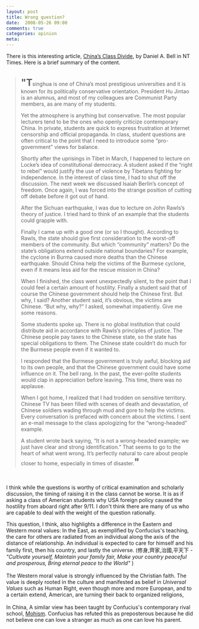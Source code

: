 ```yaml
---
layout: post
title: Wrong question?
date:  2008-05-26 09:00
comments: true
categories: opinion
meta: 
---
```

There is this interesting article, <a href="http://www.nytimes.com/2008/05/21/opinion/21bell.html?ex=1369108800&amp;en=848705a0fc854fa7&amp;ei=5124&amp;partner=permalink&amp;exprod=permalink">China’s Class Divide</a>, by Daniel A. Bell in NT Times. Here is a brief summary of the content.<br /><br /><blockquote><span style="font-size:180%;"><span style="font-weight: bold;">"T</span></span>singhua   is one of China’s most prestigious universities and it is known for its   politically conservative orientation. President Hu Jintao is an alumnus, and   most of my colleagues are Communist Party members, as are many of my students.    <p>Yet the atmosphere is anything but conservative. The most popular lecturers   tend to be the ones who openly criticize contemporary China. In private,   students are quick to express frustration at Internet censorship and official   propaganda. In class, student questions are often critical to the point that I   need to introduce some “pro-government” views for balance. </p>  <p>Shortly after the uprisings in Tibet in March, I happened to lecture on   Locke’s idea of constitutional democracy. A student asked if the “right to   rebel” would justify the use of violence by Tibetans fighting for independence.   In the interest of class time, I had to shut off the discussion. The next week   we discussed Isaiah Berlin’s concept of freedom. Once again, I was forced   into the strange position of cutting off debate before it got out of hand. </p>  <p>After the Sichuan earthquake, I was due to lecture on John Rawls’s   theory of justice. I tried hard to think   of an example that the students could grapple with. </p>  <p>Finally I came up with a good one (or so I thought). According to Rawls, the   state should give first consideration to the worst-off members of the   community. But which “community” matters? Do the state’s obligations extend   outside national boundaries? For example, the cyclone in Burma caused more   deaths than the Chinese earthquake. Should China help the victims of the   Burmese cyclone, even if it means less aid for the rescue mission in China? </p>  <p>When I finished, the class went unexpectedly silent, to the point that I   could feel a certain amount of hostility. Finally a student said that of course   the Chinese government should help the Chinese first. But why, I said? Another   student said, it’s obvious, the victims are Chinese. “But why, why?” I asked,   somewhat impatiently. Give me some reasons. </p>  <p>Some students spoke up. There is no global institution that could distribute   aid in accordance with Rawls’s principles of justice. The Chinese people pay   taxes to the Chinese state, so the state has special obligations to them. The   Chinese state couldn’t do much for the Burmese people even if it wanted to. </p>  <p>I responded that the Burmese government is truly awful, blocking aid to its   own people, and that the Chinese government could have some influence on it. The bell rang. In the past, the ever-polite students would clap in   appreciation before leaving. This time, there was no applause.</p>  <p>When I got home, I realized that I had trodden on sensitive territory.   Chinese TV has been filled with scenes of death and devastation, of Chinese   soldiers wading through mud and gore to help the victims. Every conversation is   prefaced with concern about the victims. I sent an e-mail message to the class   apologizing for the “wrong-headed” example.</p>  <p>A student wrote back saying, “It is not a wrong-headed example; we just have   clear and strong identification.” That seems to go to the heart of what went   wrong. It’s perfectly natural to care about people closer to home, especially   in times of disaster.<span style="font-size:180%;"><span style="font-weight: bold;">"</span></span></p></blockquote><br /><p>I think while the questions is worthy of critical examination and scholarly discussion, the timing of raising it in the class cannot be worse. It is as if asking a class of American students why USA foreign policy caused the hostility from aboard right after 9/11. I don't think there are many of us who are capable to deal with the weight of the question rationally.<br /></p>This question, I think, also highlights a difference in the Eastern and Western moral values: In the East, as exemplified by Confucius's teaching,  the care for others are radiated from an individual along the axis of the distance of relationship. An individual is expected to care for himself and his family first, then his country, and lastly the universe. (修身,齊家,治國,平天下 - <span style="font-style: italic;">"Cultivate yourself, Maintain your family fair, Make your country peaceful and prosperous, Bring eternal peace to the World"</span> )<br /><br />The Western moral value is strongly influenced by the Christian faith.  The value is deeply rooted in the culture and manifested as belief in <span style="font-style: italic;">Universal Values</span> such as Human Right, even though more and more European, and to a certain extend, American, are turning their back to organized religions,<br /><br />In China, A similar view has been taught by Confucius's contemporary rival school, <a href="http://en.wikipedia.org/wiki/Mohism">Mohism</a>. Confucius has refuted this as  preposterous because he did not believe one can love a stranger as much as one can love his parent.